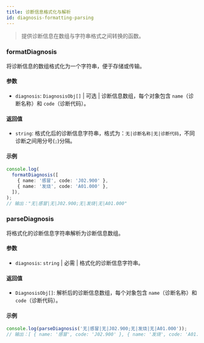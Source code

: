 ```yaml
---
title: 诊断信息格式化与解析
id: diagnosis-formatting-parsing
---
```


> 提供诊断信息在数组与字符串格式之间转换的函数。

### formatDiagnosis

将诊断信息的数组格式化为一个字符串，便于存储或传输。

#### 参数

- `diagnosis`: `DiagnosisObj[]` | 可选 | 诊断信息数组，每个对象包含 `name`（诊断名称）和 `code`（诊断代码）。

#### 返回值

- `string`: 格式化后的诊断信息字符串，格式为：`无|诊断名称|无|诊断代码`，不同诊断之间用分号(`;`)分隔。

#### 示例

```typescript run
console.log(
  formatDiagnosis([
    { name: '感冒', code: 'J02.900' },
    { name: '发烧', code: 'A01.000' },
  ]),
);
// 输出："无|感冒|无|J02.900;无|发烧|无|A01.000"
```

### parseDiagnosis

将格式化的诊断信息字符串解析为诊断信息数组。

#### 参数

- `diagnosis`: `string` | 必需 | 格式化的诊断信息字符串。

#### 返回值

- `DiagnosisObj[]`: 解析后的诊断信息数组，每个对象包含 `name`（诊断名称）和 `code`（诊断代码）。

#### 示例

```typescript run
console.log(parseDiagnosis('无|感冒|无|J02.900;无|发烧|无|A01.000'));
// 输出：[ { name: '感冒', code: 'J02.900' }, { name: '发烧', code: 'A01.000' } ]
```
